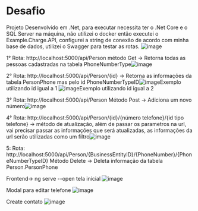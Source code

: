 # Desafio
Projeto Desenvolvido em .Net, para executar necessita ter  o .Net Core e o SQL Server na máquina, não utilizei o docker então executei o Example.Charge.API, configurei a string de conexão de acordo com minha base de dados, utilizei o Swagger para testar as rotas.
![image](https://user-images.githubusercontent.com/37514074/157601662-785c132c-b757-4eaa-9872-02d7e3162f95.png)

1° Rota: http://localhost:5000/api/Person método Get -> Retorna todas as pessoas cadastradas na tabela PhoneNumberType![image](https://user-images.githubusercontent.com/37514074/157602099-92e5b34d-6af8-4613-92d1-7722d77d107a.png)

2° Rota: http://localhost:5000/api/Person/{id} -> Retorna as informações da tabela PersonPhone mas pelo id PhoneNumberTypeID![image](https://user-images.githubusercontent.com/37514074/157602661-5ba1cf7f-66a2-4760-8f55-d44a8961fabe.png)Exemplo utilizando id igual a 1
![image](https://user-images.githubusercontent.com/37514074/157602771-b11ef9c9-961a-4383-b73d-5df4f013eeb4.png)Exemplo utilizando id igual a 2

3° Rota: http://localhost:5000/api/Person Método Post -> Adiciona um novo número![image](https://user-images.githubusercontent.com/37514074/157603092-1431a21b-50bb-4521-be18-8851a4856e80.png)

4° Rota: http://localhost:5000/api/Person/{id}/{número telefone}/{id tipo telefone} -> método de atualização, além de passar os parametros na url, vai precisar passar as informações que será atualizadas, as informações da url serão utilizadas como um filtro![image](https://user-images.githubusercontent.com/37514074/157603919-f728b1a3-24da-411b-a189-33db19c98f03.png)

5: Rota: http://localhost:5000/api/Person/{BusinessEntityID}/{PhoneNumber}/{PhoneNumberTypeID} Método Delete -> Deleta informação da tabela Person.PersonPhone

Frontend-> ng serve --open
tela inicial
![image](https://user-images.githubusercontent.com/37514074/158095153-32b29f59-8db7-47b7-b954-e60b8986e72e.png)

Modal para editar telefone
![image](https://user-images.githubusercontent.com/37514074/158095229-43b6cebf-2a1a-4cc4-9f11-b160736abdd8.png)

Create contato
![image](https://user-images.githubusercontent.com/37514074/158095313-18fbd3cd-6573-45aa-9e45-d277b5632a0f.png)

